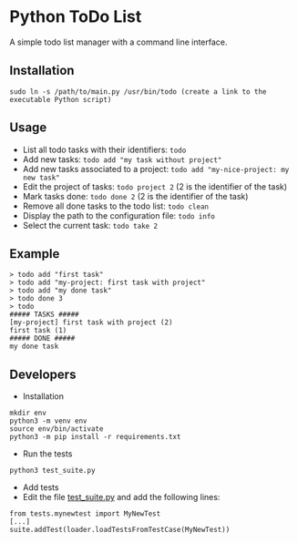 # Python ToDo List
A simple todo list manager with a command line interface.

## Installation
```
sudo ln -s /path/to/main.py /usr/bin/todo (create a link to the executable Python script)
```

## Usage
* List all todo tasks with their identifiers: `todo`
* Add new tasks: `todo add "my task without project"`
* Add new tasks associated to a project: `todo add "my-nice-project: my new task"`
* Edit the project of tasks: `todo project 2` (2 is the identifier of the task)
* Mark tasks done: `todo done 2` (2 is the identifier of the task)
* Remove all done tasks to the todo list: `todo clean`
* Display the path to the configuration file: `todo info`
* Select the current task: `todo take 2`

## Example
```
> todo add "first task"
> todo add "my-project: first task with project"
> todo add "my done task"
> todo done 3
> todo
##### TASKS #####
[my-project] first task with project (2)
first task (1)
##### DONE #####
my done task
```

## Developers
* Installation
```
mkdir env
python3 -m venv env
source env/bin/activate
python3 -m pip install -r requirements.txt
```
* Run the tests
```
python3 test_suite.py
```
* Add tests
* Edit the file [test_suite.py](./test_suite.py) and add the following lines:
```
from tests.mynewtest import MyNewTest
[...]
suite.addTest(loader.loadTestsFromTestCase(MyNewTest))
```
